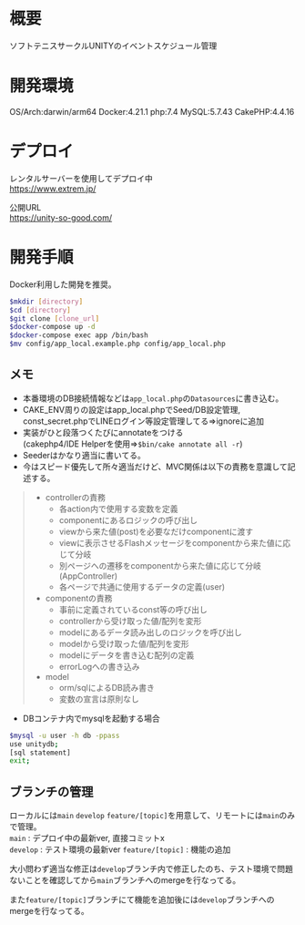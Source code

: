 # 概要
ソフトテニスサークルUNITYのイベントスケジュール管理

# 開発環境
OS/Arch:darwin/arm64
Docker:4.21.1
php:7.4
MySQL:5.7.43
CakePHP:4.4.16

# デプロイ
レンタルサーバーを使用してデプロイ中  
https://www.extrem.jp/

公開URL  
https://unity-so-good.com/

# 開発手順
Docker利用した開発を推奨。
```sh
$mkdir [directory]
$cd [directory]
$git clone [clone_url]
$docker-compose up -d
$docker-compose exec app /bin/bash
$mv config/app_local.example.php config/app_local.php
```

## メモ
* 本番環境のDB接続情報などは`app_local.php`の`Datasources`に書き込む。
* CAKE_ENV周りの設定はapp_local.phpでSeed/DB設定管理, const_secret.phpでLINEログイン等設定管理してる=>ignoreに追加
* 実装がひと段落つくたびにannotateをつける  
  (cakephp4/IDE Helperを使用=>`$bin/cake annotate all -r`)
* Seederはかなり適当に書いてる。
* 今はスピード優先して所々適当だけど、MVC関係は以下の責務を意識して記述する。
>  * controllerの責務
>      - 各action内で使用する変数を定義
>      - componentにあるロジックの呼び出し
>      - viewから来た値(post)を必要なだけcomponentに渡す
>      - viewに表示させるFlashメッセージをcomponentから来た値に応じて分岐
>      - 別ページへの遷移をcomponentから来た値に応じて分岐
>      (AppController)
>      - 各ページで共通に使用するデータの定義(user)
>  * componentの責務
>      - 事前に定義されているconst等の呼び出し
>      - controllerから受け取った値/配列を変形
>      - modelにあるデータ読み出しのロジックを呼び出し
>      - modelから受け取った値/配列を変形
>      - modelにデータを書き込む配列の定義
>      - errorLogへの書き込み
>  * model
>      - orm/sqlによるDB読み書き
>      - 変数の宣言は原則なし

* DBコンテナ内でmysqlを起動する場合
```sh
$mysql -u user -h db -ppass
use unitydb;
[sql statement]
exit;
```  

## ブランチの管理
ローカルには`main` `develop` `feature/[topic]`を用意して、リモートには`main`のみで管理。  
`main` : デプロイ中の最新ver, 直接コミットx  
`develop` : テスト環境の最新ver
`feature/[topic]` : 機能の追加

大小問わず適当な修正は`develop`ブランチ内で修正したのち、テスト環境で問題ないことを確認してから`main`ブランチへのmergeを行なってる。

また`feature/[topic]`ブランチにて機能を追加後には`develop`ブランチへのmergeを行なってる。